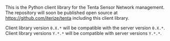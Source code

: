 This is the Python client library for the Tenta Sensor Network management. The repository will soon be published open source at https://github.com/iterize/tenta including this client library.

Client library version `0.X.*` will be compatible with the server version `0.X.*`. Client library versions `Y.*.*` will be compatible with server versions `Y.*.*`.
